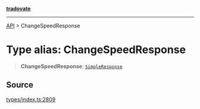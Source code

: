 [**tradovate**](../README.md)

***

[API](../API.md) > ChangeSpeedResponse

# Type alias: ChangeSpeedResponse

> **ChangeSpeedResponse**: [`SimpleResponse`](type-alias.SimpleResponse.md)

## Source

[types/index.ts:2809](https://github.com/cgilly2fast/tradovate-typescript/blob/b1caea5/src/types/index.ts#L2809)
